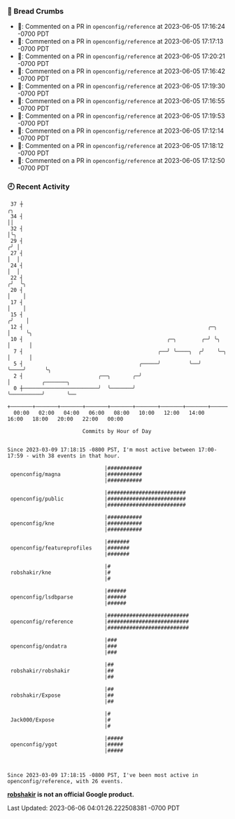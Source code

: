 ### 🍞 Bread Crumbs

 * 💬: Commented on a PR in  `openconfig/reference` at 2023-06-05 17:16:24 -0700 PDT
 * 💬: Commented on a PR in  `openconfig/reference` at 2023-06-05 17:17:13 -0700 PDT
 * 💬: Commented on a PR in  `openconfig/reference` at 2023-06-05 17:20:21 -0700 PDT
 * 💬: Commented on a PR in  `openconfig/reference` at 2023-06-05 17:16:42 -0700 PDT
 * 💬: Commented on a PR in  `openconfig/reference` at 2023-06-05 17:19:30 -0700 PDT
 * 💬: Commented on a PR in  `openconfig/reference` at 2023-06-05 17:16:55 -0700 PDT
 * 💬: Commented on a PR in  `openconfig/reference` at 2023-06-05 17:19:53 -0700 PDT
 * 💬: Commented on a PR in  `openconfig/reference` at 2023-06-05 17:12:14 -0700 PDT
 * 💬: Commented on a PR in  `openconfig/reference` at 2023-06-05 17:18:12 -0700 PDT
 * 💬: Commented on a PR in  `openconfig/reference` at 2023-06-05 17:12:50 -0700 PDT

### 🕘 Recent Activity
```
 37 ┼                                                                        ╭╮
 34 ┤                                                                        ││
 32 ┤                                                                        │╰╮
 29 ┤                                                                       ╭╯ │
 27 ┤                                                                       │  │
 24 ┤                                                                       │  │
 22 ┤                                                                      ╭╯  ╰╮
 20 ┤                                                                      │    │
 17 ┤                                                                      │    │
 15 ┤                                                                     ╭╯    │
 12 ┤                                                           ╭─╮       │     ╰╮
 10 ┤                                              ╭─╮        ╭─╯ ╰╮      │      │
  7 ┤                                           ╭──╯ ╰────╮  ╭╯    ╰─╮    │      │
  5 ┤                                     ╭─────╯         ╰──╯       ╰────╯      ╰╮
  2 ┤                        ╭──╮       ╭─╯                                       │          ╭───────╮
  0 ┼────────────────────────╯  ╰───────╯                                         ╰──────────╯       ╰──
    +───────+───────+───────+───────+───────+───────+───────+───────+───────+───────+───────+───────+────
  00:00   02:00   04:00   06:00   08:00   10:00   12:00   14:00   16:00   18:00   20:00   22:00   00:00   

						Commits by Hour of Day


Since 2023-03-09 17:18:15 -0800 PST, I'm most active between 17:00-17:59 - with 38 events in that hour.

```



```
                               |###########
 openconfig/magna              |###########
                               |###########

                               |#########################
 openconfig/public             |#########################
                               |#########################

                               |###########
 openconfig/kne                |###########
                               |###########

                               |#######
 openconfig/featureprofiles    |#######
                               |#######

                               |#
 robshakir/kne                 |#
                               |#

                               |######
 openconfig/lsdbparse          |######
                               |######

                               |##########################
 openconfig/reference          |##########################
                               |##########################

                               |###
 openconfig/ondatra            |###
                               |###

                               |##
 robshakir/robshakir           |##
                               |##

                               |##
 robshakir/Expose              |##
                               |##

                               |#
 Jack000/Expose                |#
                               |#

                               |#####
 openconfig/ygot               |#####
                               |#####



Since 2023-03-09 17:18:15 -0800 PST, I've been most active in openconfig/reference, with 26 events.

```
**[robshakir](mailto:robjs@google.com) is not an official Google product.**  


Last Updated: 2023-06-06 04:01:26.222508381 -0700 PDT
